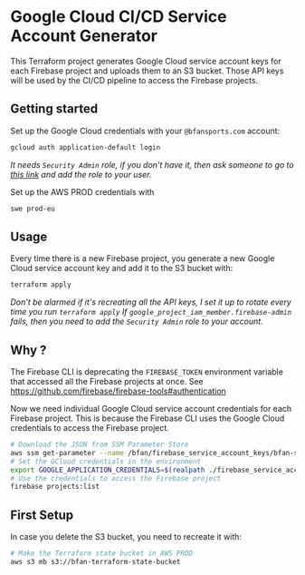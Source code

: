 # Google Cloud CI/CD Service Account Generator

This Terraform project generates Google Cloud service account keys for each Firebase project and uploads them to an S3 bucket.
Those API keys will be used by the CI/CD pipeline to access the Firebase projects.

## Getting started

Set up the Google Cloud credentials with your `@bfansports.com` account:

```bash
gcloud auth application-default login
```

*It needs `Security Admin` role, if you don't have it, then ask someone to go to [this link](https://console.cloud.google.com/iam-admin/iam?authuser=0&hl=en&orgonly=true&folder=&organizationId=744998649083&supportedpurview=organizationId) and add the role to your user.*

Set up the AWS PROD credentials with

```bash
swe prod-eu
```

## Usage

Every time there is a new Firebase project, you generate a new Google Cloud service account key and add it to the S3 bucket with:

```bash
terraform apply
```

*Don't be alarmed if it's recreating all the API keys, I set it up to rotate every time you run `terraform apply`*
*If `google_project_iam_member.firebase-admin` fails, then you need to add the `Security Admin` role to your account.*

## Why ?

The Firebase CLI is deprecating the `FIREBASE_TOKEN` environment variable that accessed all the Firebase projects at once. See <https://github.com/firebase/firebase-tools#authentication>

Now we need individual Google Cloud service account credentials for each Firebase project. This is because the Firebase CLI uses the Google Cloud credentials to access the Firebase project.

```bash
# Download the JSON from SSM Parameter Store
aws ssm get-parameter --name /bfan/firebase_service_account_keys/bfan-stadefrancais.json --with-decryption --output text --query Parameter.Value > ./firebase_service_account_keys/bfan-stadefrancais.json
# Set the GCloud credentials in the environment
export GOOGLE_APPLICATION_CREDENTIALS=$(realpath ./firebase_service_account_keys/bfan-stadefrancais.json)
# Use the credentials to access the Firebase project
firebase projects:list
```

## First Setup

In case you delete the S3 bucket, you need to recreate it with:

```bash
# Make the Terraform state bucket in AWS PROD
aws s3 mb s3://bfan-terraform-state-bucket
```
